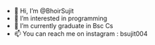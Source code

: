 - 👋 Hi, I’m @BhoirSujit
- 👀 I’m interested in programming
- 🌱 I’m currently graduate in Bsc Cs
- 📫 You can reach me on instagram : bsujit004

<!---
BhoirSujit/BhoirSujit is a ✨ special ✨ repository because its `README.md` (this file) appears on your GitHub profile.
You can click the Preview link to take a look at your changes.
--->
